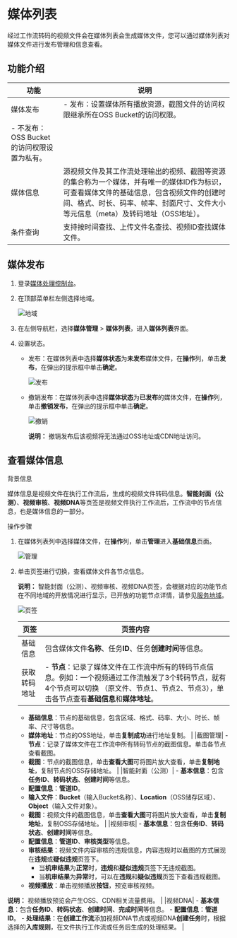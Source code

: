 # 媒体列表

经过工作流转码的视频文件会在媒体列表会生成媒体文件，您可以通过媒体列表对媒体文件进行发布管理和信息查看。

## 功能介绍

|功能|说明|
|--|--|
|媒体发布|-   发布：设置媒体所有播放资源，截图文件的访问权限继承所在OSS Bucket的访问权限。
-   不发布：OSS Bucket的访问权限设置为私有。 |
|媒体信息|源视频文件及其工作流处理输出的视频、截图等资源的集合称为一个媒体，并有唯一的媒体ID作为标识，可查看媒体文件的基础信息，包含视频文件的创建时间、格式、时长、码率、帧率、封面尺寸、文件大小等元信息（meta）及转码地址（OSS地址）。|
|条件查询|支持按时间查找、上传文件名查找、视频ID查找媒体文件。|

## 媒体发布

1.  登录[媒体处理控制台](https://mps.console.aliyun.com/overview)。
2.  在顶部菜单栏左侧选择地域。

    ![地域](https://static-aliyun-doc.oss-accelerate.aliyuncs.com/assets/img/zh-CN/7340183161/p242178.png)

3.  在左侧导航栏，选择**媒体管理** \> **媒体列表**，进入**媒体列表**界面。
4.  设置状态。
    -   发布：在媒体列表中选择**媒体状态**为**未发布**媒体文件，在**操作**列，单击**发布**，在弹出的提示框中单击**确定**。

        ![发布](https://static-aliyun-doc.oss-accelerate.aliyuncs.com/assets/img/zh-CN/5812893161/p242487.png)

    -   撤销发布：在媒体列表中选择**媒体状态**为**已发布**的媒体文件，在**操作**列，单击**撤销发布**，在弹出的提示框中单击**确定**。

        ![撤销](https://static-aliyun-doc.oss-accelerate.aliyuncs.com/assets/img/zh-CN/5812893161/p242495.png)

        **说明：** 撤销发布后该视频将无法通过OSS地址或CDN地址访问。


## 查看媒体信息

背景信息

媒体信息是视频文件在执行工作流后，生成的视频文件转码信息。**智能封面（公测）**、**视频审核**、**视频DNA**等页签是视频文件执行工作流后，工作流中的节点信息，也是媒体信息的一部分。

操作步骤

1.  在媒体列表列中选择媒体文件，在**操作**列，单击**管理**进入**基础信息**页面。

    ![管理](https://static-aliyun-doc.oss-accelerate.aliyuncs.com/assets/img/zh-CN/9744893161/p242507.png)

2.  单击页签进行切换，查看媒体文件各节点信息。

    **说明：** 智能封面（公测）、视频审核、视频DNA页签，会根据对应的功能节点在不同地域的开放情况进行显示，已开放的功能节点详情，请参见[服务地域](/cn.zh-CN/产品简介/服务地域.md)。

    ![页签](https://static-aliyun-doc.oss-accelerate.aliyuncs.com/assets/img/zh-CN/9744893161/p242505.png)

    |页签|页签内容|
    |--|----|
    |基础信息|包含媒体文件**名称**、任务**ID**、任务**创建时间**等信息。|
    |获取转码地址|    -   **节点**：记录了媒体文件在工作流中所有的转码节点信息。例如：一个视频通过工作流触发了3个转码节点，就有4个节点可以切换 （原文件、节点1、节点2、节点3），单击各节点查看**基础信息**和**媒体地址**。
    -   **基础信息**：节点的基础信息，包含区域、格式、码率、大小、时长、帧率、尺寸等信息。
    -   **媒体地址**：节点的OSS地址，单击**复制成功**进行地址复制。 |
    |截图管理|    -   **节点**：记录了媒体文件在工作流中所有转码节点的截图信息。单击各节点查看截图。
    -   **截图**：节点的截图信息，单击**查看大图**可将图片放大查看，单击**复制地址**，复制节点的OSS存储地址。 |
    |智能封面（公测）|    -   **基本信息**：包含**任务ID**、**转码状态**、**创建时间**等信息。
    -   **配置信息**：**管道ID**。
    -   **输入文件**：**Bucket**（输入Bucket名称）、**Location**（OSS储存区域）、**Object**（输入文件对象）。
    -   **截图**：视频文件的截图信息，单击**查看大图**可将图片放大查看，单击**复制地址**，复制OSS存储地址。 |
    |视频审核|    -   **基本信息**：包含**任务ID**、**转码状态**、**创建时间**等信息。
    -   **配置信息**：**管道ID**、**审核类型**等信息。
    -   **审核结果**：视频文件内容审核的违规信息，内容违规时以截图的方式展现在**违规**或**疑似违规**页签下。
        -   当**机审结果**为**正常**时，**违规**和**疑似违规**页签下无违规截图。
        -   当**机审结果**为**异常**时，可以在**违规**和**疑似违规**页签下查看违规截图。
    -   **视频播放**：单击视频播放**按钮**，预览审核视频。

**说明：** 视频播放预览会产生OSS、CDN相关流量费用。 |
    |视频DNA|    -   **基本信息**：包含**任务ID**、**转码状态**、**创建时间**、**完成时间**等信息。
    -   **配置信息**：**管道ID**。
    -   **处理结果**：在**创建工作流**添加视频DNA节点或视频DNA**创建任务**时，根据选择的**入库规则**，在文件执行工作流或任务后生成的处理结果。 |


